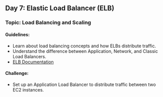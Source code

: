 ## **Day 7: Elastic Load Balancer (ELB)**
### Topic: Load Balancing and Scaling
#### Guidelines:
- Learn about load balancing concepts and how ELBs distribute traffic.
- Understand the difference between Application, Network, and Classic Load Balancers.
- [ELB Documentation](https://docs.aws.amazon.com/elasticloadbalancing/index.html)

#### Challenge:
- Set up an Application Load Balancer to distribute traffic between two EC2 instances.
